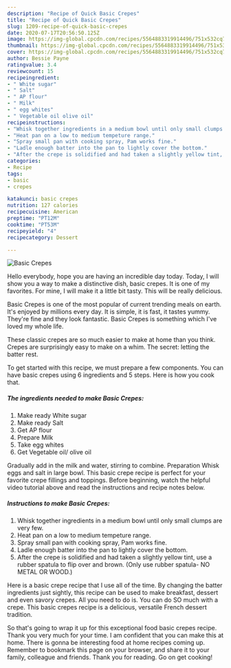 ```yaml
---
description: "Recipe of Quick Basic Crepes"
title: "Recipe of Quick Basic Crepes"
slug: 1209-recipe-of-quick-basic-crepes
date: 2020-07-17T20:56:50.125Z
image: https://img-global.cpcdn.com/recipes/5564883319914496/751x532cq70/basic-crepes-recipe-main-photo.jpg
thumbnail: https://img-global.cpcdn.com/recipes/5564883319914496/751x532cq70/basic-crepes-recipe-main-photo.jpg
cover: https://img-global.cpcdn.com/recipes/5564883319914496/751x532cq70/basic-crepes-recipe-main-photo.jpg
author: Bessie Payne
ratingvalue: 3.4
reviewcount: 15
recipeingredient:
- " White sugar"
- " Salt"
- " AP flour"
- " Milk"
- " egg whites"
- " Vegetable oil olive oil"
recipeinstructions:
- "Whisk together ingredients in a medium bowl until only small clumps are very few."
- "Heat pan on a low to medium tempeture range."
- "Spray small pan with cooking spray, Pam works fine."
- "Ladle enough batter into the pan to lightly cover the bottom."
- "After the crepe is solidified and had taken a slightly yellow tint, use a rubber spatula to flip over and brown. (Only use rubber spatula- NO METAL OR WOOD.)"
categories:
- Recipe
tags:
- basic
- crepes

katakunci: basic crepes 
nutrition: 127 calories
recipecuisine: American
preptime: "PT12M"
cooktime: "PT53M"
recipeyield: "4"
recipecategory: Dessert

---
```



![Basic Crepes](https://img-global.cpcdn.com/recipes/5564883319914496/751x532cq70/basic-crepes-recipe-main-photo.jpg)

Hello everybody, hope you are having an incredible day today. Today, I will show you a way to make a distinctive dish, basic crepes. It is one of my favorites. For mine, I will make it a little bit tasty. This will be really delicious.

Basic Crepes is one of the most popular of current trending meals on earth. It's enjoyed by millions every day. It is simple, it is fast, it tastes yummy. They're fine and they look fantastic. Basic Crepes is something which I've loved my whole life.

These classic crepes are so much easier to make at home than you think. Crepes are surprisingly easy to make on a whim. The secret: letting the batter rest.


To get started with this recipe, we must prepare a few components. You can have basic crepes using 6 ingredients and 5 steps. Here is how you cook that.

<!--inarticleads1-->

##### The ingredients needed to make Basic Crepes:

1. Make ready  White sugar
1. Make ready  Salt
1. Get  AP flour
1. Prepare  Milk
1. Take  egg whites
1. Get  Vegetable oil/ olive oil


Gradually add in the milk and water, stirring to combine. Preparation Whisk eggs and salt in large bowl. This basic crepe recipe is perfect for your favorite crepe fillings and toppings. Before beginning, watch the helpful video tutorial above and read the instructions and recipe notes below. 

<!--inarticleads2-->

##### Instructions to make Basic Crepes:

1. Whisk together ingredients in a medium bowl until only small clumps are very few.
1. Heat pan on a low to medium tempeture range.
1. Spray small pan with cooking spray, Pam works fine.
1. Ladle enough batter into the pan to lightly cover the bottom.
1. After the crepe is solidified and had taken a slightly yellow tint, use a rubber spatula to flip over and brown. (Only use rubber spatula- NO METAL OR WOOD.)


Here is a basic crepe recipe that I use all of the time. By changing the batter ingredients just sightly, this recipe can be used to make breakfast, dessert and even savory crepes. All you need to do is. You can do SO much with a crepe. This basic crepes recipe is a delicious, versatile French dessert tradition. 

So that's going to wrap it up for this exceptional food basic crepes recipe. Thank you very much for your time. I am confident that you can make this at home. There is gonna be interesting food at home recipes coming up. Remember to bookmark this page on your browser, and share it to your family, colleague and friends. Thank you for reading. Go on get cooking!
